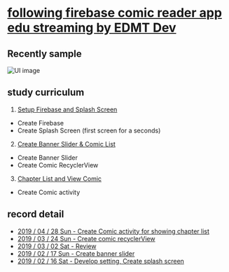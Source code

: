 # [following firebase comic reader app edu streaming by EDMT Dev](https://www.youtube.com/channel/UCllewj2bGdqB8U9Ld15INAg)
## Recently sample
![UI image](https://github.com/pby2017/study-android-firebase-comic-reader/blob/master/README_image/ComicReader_20190428Sun.gif)
## study curriculum
1. [Setup Firebase and Splash Screen](https://youtu.be/7C5jl2CyzBw)
 * Create Firebase
 * Create Splash Screen (first screen for a seconds)
2. [Create Banner Slider & Comic List](https://youtu.be/VwQNsLxcUvo)
 * Create Banner Slider
 * Create Comic RecyclerView
3. [Chapter List and View Comic](https://youtu.be/MTtvzhpCpk0)
 * Create Comic activity
## record detail
* [2019 / 04 / 28 Sun - Create Comic activity for showing chapter list](https://github.com/pby2017/study-android-comic-reader/blob/master/README_detail/20190428Sun.md)
* [2019 / 03 / 24 Sun - Create comic recyclerView](https://github.com/pby2017/study-android-comic-reader/blob/master/README_detail/20190324Sun.md)
* [2019 / 03 / 02 Sat - Review](https://github.com/pby2017/study-android-comic-reader/blob/master/README_detail/20190302Sat.md)
* [2019 / 02 / 17 Sun - Create banner slider](https://github.com/pby2017/study-android-comic-reader/blob/master/README_detail/20190217Sun.md)
* [2019 / 02 / 16 Sat - Develop setting, Create splash screen](https://github.com/pby2017/study-android-comic-reader/blob/master/README_detail/20190216Sat.md)
